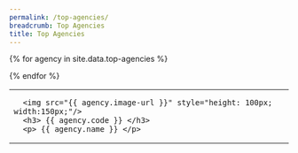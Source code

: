 ```yaml
---
permalink: /top-agencies/
breadcrumb: Top Agencies
title: Top Agencies
---
```


<table>
{% for agency in site.data.top-agencies %}
  
  <td> 
   
      <img src="{{ agency.image-url }}" style="height: 100px; width:150px;"/>
      <h3> {{ agency.code }} </h3>
      <p> {{ agency.name }} </p>
 
  </td>
  
{% endfor %}
</table>




